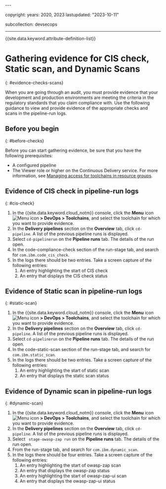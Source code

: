 <evidence>---

copyright:
  years:  2020, 2023
lastupdated: "2023-10-11"

subcollection: devsecops

---

{{site.data.keyword.attribute-definition-list}}

# Gathering evidence for CIS check, Static scan, and Dynamic Scans
{: #evidence-checks-scans}

When you are going through an audit, you must provide evidence that your development and production environments are meeting the criteria in the regulatory standards that you claim compliance with. Use the following guidance to view and provide evidence of the appropriate checks and scans in the pipeline-run logs.

## Before you begin
{: #before-checks}

Before you can start gathering evidence, be sure that you have the following prerequisites:

* A configured pipeline
* The Viewer role or higher on the Continuous Delivery service. For more information, see [Managing access for toolchains in resource groups](/docs/ContinuousDelivery?topic=ContinuousDelivery-toolchains-iam-security).

## Evidence of CIS check in pipeline-run logs
{: #cis-check}

1. In the {{site.data.keyword.cloud_notm}} console, click the **Menu** icon ![Menu icon](../../icons/icon_hamburger.svg) **> DevOps > Toolchains**, and select the toolchain for which you want to provide evidence.
2. In the **Delivery pipelines** section on the **Overview** tab, click `cd-pipeline`. A list of the previous pipeline runs is displayed.
3. Select `cd-pipelinerun` on the **Pipeline runs** tab. The details of the run open.
4. In the code-compliance-check section of the run-stage tab, and search for `com.ibm.code_cis_check`.
5. In the logs there should be two entries. Take a screen capture of the following entries:
    1. An entry highlighting the start of CIS check
    1. An  entry that displays the CIS check status

## Evidence of Static scan in pipeline-run logs
{: #static-scan}

1. In the {{site.data.keyword.cloud_notm}} console, click the **Menu** icon ![Menu icon](../../icons/icon_hamburger.svg) **> DevOps > Toolchains**, and select the toolchain for which you want to provide evidence.
2. In the **Delivery pipelines** section on the **Overview** tab, click `cd-pipeline`. A list of the previous pipeline runs is displayed.
3. Select `cd-pipelinerun` on the **Pipeline runs** tab. The details of the run open.
4. In the code-static-scan section of the run-stage tab,  and search for `com.ibm.static_scan`.
5. In the logs there should be two entries. Take a screen capture of the following entries:
    1. An entry highlighting the start of static scan
    1. An entry that displays the static scan status

## Evidence of Dynamic scan in pipeline-run logs
{: #dynamic-scan}

1. In the {{site.data.keyword.cloud_notm}} console, click the **Menu** icon ![Menu icon](../../icons/icon_hamburger.svg) **> DevOps > Toolchains**, and select the toolchain for which you want to provide evidence.
2. In the **Delivery pipelines** section on the **Overview** tab, click `cd-pipeline`. A list of the previous pipeline runs is displayed.
3. Select ` stage-owasp-zap run` on the **Pipeline runs** tab. The details of the run open.
4. From the run-stage tab, and search for `com.ibm.dynamic_scan`.
5. In the logs there should be four entries. Take a screen capture of the following entries:
    1. An entry highlighting the start of owasp-zap scan
    1. An entry that displays the owasp-zap status
    1. An entry highlighting the start of owasp-zap-ui scan
    1. An entry that displays the owasp-zap-ui status
